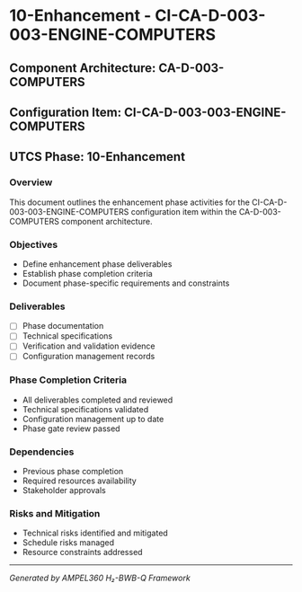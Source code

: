 # 10-Enhancement - CI-CA-D-003-003-ENGINE-COMPUTERS

## Component Architecture: CA-D-003-COMPUTERS
## Configuration Item: CI-CA-D-003-003-ENGINE-COMPUTERS
## UTCS Phase: 10-Enhancement

### Overview
This document outlines the enhancement phase activities for the CI-CA-D-003-003-ENGINE-COMPUTERS configuration item within the CA-D-003-COMPUTERS component architecture.

### Objectives
- Define enhancement phase deliverables
- Establish phase completion criteria
- Document phase-specific requirements and constraints

### Deliverables
- [ ] Phase documentation
- [ ] Technical specifications
- [ ] Verification and validation evidence
- [ ] Configuration management records

### Phase Completion Criteria
- All deliverables completed and reviewed
- Technical specifications validated
- Configuration management up to date
- Phase gate review passed

### Dependencies
- Previous phase completion
- Required resources availability
- Stakeholder approvals

### Risks and Mitigation
- Technical risks identified and mitigated
- Schedule risks managed
- Resource constraints addressed

---
*Generated by AMPEL360 H₂-BWB-Q Framework*
